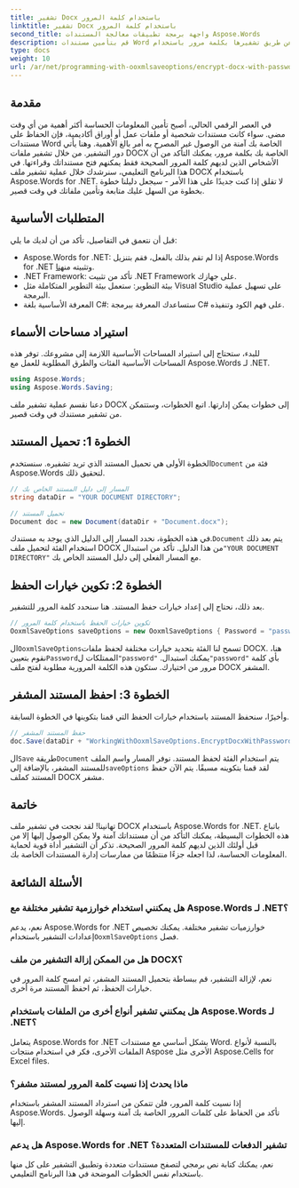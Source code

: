 ```yaml
---
title: تشفير Docx باستخدام كلمة المرور
linktitle: تشفير Docx باستخدام كلمة المرور
second_title: واجهة برمجة تطبيقات معالجة المستندات Aspose.Words
description: قم بتأمين مستندات Word الخاصة بك عن طريق تشفيرها بكلمة مرور باستخدام Aspose.Words for .NET. اتبع دليلنا خطوة بخطوة لحماية معلوماتك الحساسة.
type: docs
weight: 10
url: /ar/net/programming-with-ooxmlsaveoptions/encrypt-docx-with-password/
---
```

## مقدمة

في العصر الرقمي الحالي، أصبح تأمين المعلومات الحساسة أكثر أهمية من أي وقت مضى. سواء كانت مستندات شخصية أو ملفات عمل أو أوراق أكاديمية، فإن الحفاظ على مستندات Word الخاصة بك آمنة من الوصول غير المصرح به أمر بالغ الأهمية. وهنا يأتي دور التشفير. من خلال تشفير ملفات DOCX الخاصة بك بكلمة مرور، يمكنك التأكد من أن الأشخاص الذين لديهم كلمة المرور الصحيحة فقط يمكنهم فتح مستنداتك وقراءتها. في هذا البرنامج التعليمي، سنرشدك خلال عملية تشفير ملف DOCX باستخدام Aspose.Words for .NET. لا تقلق إذا كنت جديدًا على هذا الأمر - سيجعل دليلنا خطوة بخطوة من السهل عليك متابعة وتأمين ملفاتك في وقت قصير.

## المتطلبات الأساسية

قبل أن نتعمق في التفاصيل، تأكد من أن لديك ما يلي:

-  Aspose.Words for .NET: إذا لم تقم بذلك بالفعل، فقم بتنزيل Aspose.Words for .NET وتثبيته من[هنا](https://releases.aspose.com/words/net/).
- .NET Framework: تأكد من تثبيت .NET Framework على جهازك.
- بيئة التطوير: ستعمل بيئة التطوير المتكاملة مثل Visual Studio على تسهيل عملية البرمجة.
- المعرفة الأساسية بلغة C#: ستساعدك المعرفة ببرمجة C# على فهم الكود وتنفيذه.

## استيراد مساحات الأسماء

للبدء، ستحتاج إلى استيراد المساحات الأساسية اللازمة إلى مشروعك. توفر هذه المساحات الأساسية الفئات والطرق المطلوبة للعمل مع Aspose.Words لـ .NET.

```csharp
using Aspose.Words;
using Aspose.Words.Saving;
```

دعنا نقسم عملية تشفير ملف DOCX إلى خطوات يمكن إدارتها. اتبع الخطوات، وستتمكن من تشفير مستندك في وقت قصير.

## الخطوة 1: تحميل المستند

 الخطوة الأولى هي تحميل المستند الذي تريد تشفيره. سنستخدم`Document` فئة من Aspose.Words لتحقيق ذلك.

```csharp
// المسار إلى دليل المستند الخاص بك
string dataDir = "YOUR DOCUMENT DIRECTORY";  

// تحميل المستند
Document doc = new Document(dataDir + "Document.docx");
```

 في هذه الخطوة، نحدد المسار إلى الدليل الذي يوجد به مستندك.`Document` يتم بعد ذلك استخدام الفئة لتحميل ملف DOCX من هذا الدليل. تأكد من استبدال`"YOUR DOCUMENT DIRECTORY"` مع المسار الفعلي إلى دليل المستند الخاص بك.

## الخطوة 2: تكوين خيارات الحفظ

بعد ذلك، نحتاج إلى إعداد خيارات حفظ المستند. هنا سنحدد كلمة المرور للتشفير.

```csharp
// تكوين خيارات الحفظ باستخدام كلمة المرور
OoxmlSaveOptions saveOptions = new OoxmlSaveOptions { Password = "password" };
```

 ال`OoxmlSaveOptions`تسمح لنا الفئة بتحديد خيارات مختلفة لحفظ ملفات DOCX. هنا، نقوم بتعيين`Password`الممتلكات ل`"password"` .يمكنك استبدال`"password"` بأي كلمة مرور من اختيارك. ستكون هذه الكلمة المرورية مطلوبة لفتح ملف DOCX المشفر.

## الخطوة 3: احفظ المستند المشفر

وأخيرًا، سنحفظ المستند باستخدام خيارات الحفظ التي قمنا بتكوينها في الخطوة السابقة.

```csharp
// حفظ المستند المشفر
doc.Save(dataDir + "WorkingWithOoxmlSaveOptions.EncryptDocxWithPassword.docx", saveOptions);
```

 ال`Save` طريقة`Document` يتم استخدام الفئة لحفظ المستند. نوفر المسار واسم الملف للمستند المشفر، بالإضافة إلى`saveOptions` لقد قمنا بتكوينه مسبقًا. يتم الآن حفظ المستند كملف DOCX مشفر.

## خاتمة

تهانينا! لقد نجحت في تشفير ملف DOCX باستخدام Aspose.Words for .NET. باتباع هذه الخطوات البسيطة، يمكنك التأكد من أن مستنداتك آمنة ولا يمكن الوصول إليها إلا من قبل أولئك الذين لديهم كلمة المرور الصحيحة. تذكر أن التشفير أداة قوية لحماية المعلومات الحساسة، لذا اجعله جزءًا منتظمًا من ممارسات إدارة المستندات الخاصة بك.

## الأسئلة الشائعة

### هل يمكنني استخدام خوارزمية تشفير مختلفة مع Aspose.Words لـ .NET؟

نعم، يدعم Aspose.Words for .NET خوارزميات تشفير مختلفة. يمكنك تخصيص إعدادات التشفير باستخدام`OoxmlSaveOptions` فصل.

### هل من الممكن إزالة التشفير من ملف DOCX؟

نعم، لإزالة التشفير، قم ببساطة بتحميل المستند المشفر، ثم امسح كلمة المرور في خيارات الحفظ، ثم احفظ المستند مرة أخرى.

### هل يمكنني تشفير أنواع أخرى من الملفات باستخدام Aspose.Words لـ .NET؟

يتعامل Aspose.Words for .NET بشكل أساسي مع مستندات Word. بالنسبة لأنواع الملفات الأخرى، فكر في استخدام منتجات Aspose الأخرى مثل Aspose.Cells for Excel files.

### ماذا يحدث إذا نسيت كلمة المرور لمستند مشفر؟

إذا نسيت كلمة المرور، فلن تتمكن من استرداد المستند المشفر باستخدام Aspose.Words. تأكد من الحفاظ على كلمات المرور الخاصة بك آمنة وسهلة الوصول إليها.

### هل يدعم Aspose.Words for .NET تشفير الدفعات للمستندات المتعددة؟

نعم، يمكنك كتابة نص برمجي لتصفح مستندات متعددة وتطبيق التشفير على كل منها باستخدام نفس الخطوات الموضحة في هذا البرنامج التعليمي.
